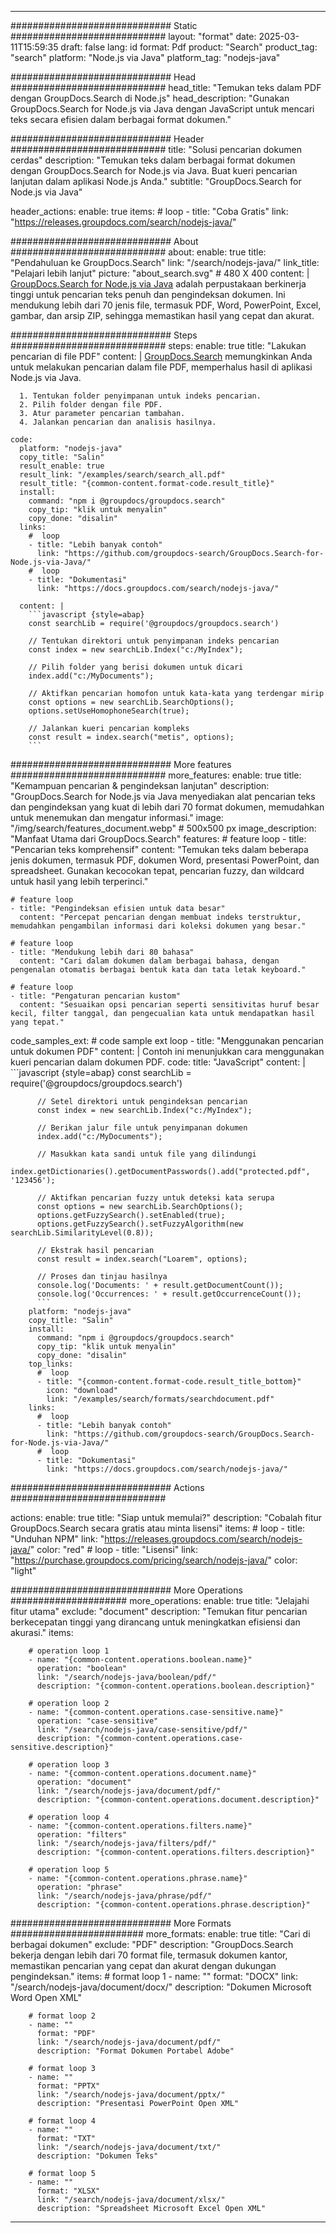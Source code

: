 
---
############################# Static ############################
layout: "format"
date:  2025-03-11T15:59:35
draft: false
lang: id
format: Pdf
product: "Search"
product_tag: "search"
platform: "Node.js via Java"
platform_tag: "nodejs-java"

############################# Head ############################
head_title: "Temukan teks dalam PDF dengan GroupDocs.Search di Node.js"
head_description: "Gunakan GroupDocs.Search for Node.js via Java dengan JavaScript untuk mencari teks secara efisien dalam berbagai format dokumen."

############################# Header ############################
title: "Solusi pencarian dokumen cerdas" 
description: "Temukan teks dalam berbagai format dokumen dengan GroupDocs.Search for Node.js via Java. Buat kueri pencarian lanjutan dalam aplikasi Node.js Anda."
subtitle: "GroupDocs.Search for Node.js via Java" 

header_actions:
  enable: true
  items:
    #  loop
    - title: "Coba Gratis"
      link: "https://releases.groupdocs.com/search/nodejs-java/"
      
############################# About ############################
about:
    enable: true
    title: "Pendahuluan ke GroupDocs.Search"
    link: "/search/nodejs-java/"
    link_title: "Pelajari lebih lanjut"
    picture: "about_search.svg" # 480 X 400
    content: |
       [GroupDocs.Search for Node.js via Java](/search/nodejs-java/) adalah perpustakaan berkinerja tinggi untuk pencarian teks penuh dan pengindeksan dokumen. Ini mendukung lebih dari 70 jenis file, termasuk PDF, Word, PowerPoint, Excel, gambar, dan arsip ZIP, sehingga memastikan hasil yang cepat dan akurat.

############################# Steps ############################
steps:
    enable: true
    title: "Lakukan pencarian di file PDF"
    content: |
      [GroupDocs.Search](/search/nodejs-java/) memungkinkan Anda untuk melakukan pencarian dalam file PDF, memperhalus hasil di aplikasi Node.js via Java.
      
      1. Tentukan folder penyimpanan untuk indeks pencarian.
      2. Pilih folder dengan file PDF.
      3. Atur parameter pencarian tambahan.
      4. Jalankan pencarian dan analisis hasilnya.
   
    code:
      platform: "nodejs-java"
      copy_title: "Salin"
      result_enable: true
      result_link: "/examples/search/search_all.pdf"
      result_title: "{common-content.format-code.result_title}"
      install:
        command: "npm i @groupdocs/groupdocs.search"
        copy_tip: "klik untuk menyalin"
        copy_done: "disalin"
      links:
        #  loop
        - title: "Lebih banyak contoh"
          link: "https://github.com/groupdocs-search/GroupDocs.Search-for-Node.js-via-Java/"
        #  loop
        - title: "Dokumentasi"
          link: "https://docs.groupdocs.com/search/nodejs-java/"
          
      content: |
        ```javascript {style=abap}
        const searchLib = require('@groupdocs/groupdocs.search')

        // Tentukan direktori untuk penyimpanan indeks pencarian
        const index = new searchLib.Index("c:/MyIndex");

        // Pilih folder yang berisi dokumen untuk dicari
        index.add("c:/MyDocuments");

        // Aktifkan pencarian homofon untuk kata-kata yang terdengar mirip
        const options = new searchLib.SearchOptions();
        options.setUseHomophoneSearch(true);

        // Jalankan kueri pencarian kompleks
        const result = index.search("metis", options);
        ```            

############################# More features ############################
more_features:
  enable: true
  title: "Kemampuan pencarian & pengindeksan lanjutan"
  description: "GroupDocs.Search for Node.js via Java menyediakan alat pencarian teks dan pengindeksan yang kuat di lebih dari 70 format dokumen, memudahkan untuk menemukan dan mengatur informasi."
  image: "/img/search/features_document.webp" # 500x500 px
  image_description: "Manfaat Utama dari GroupDocs.Search"
  features:
    # feature loop
    - title: "Pencarian teks komprehensif"
      content: "Temukan teks dalam beberapa jenis dokumen, termasuk PDF, dokumen Word, presentasi PowerPoint, dan spreadsheet. Gunakan kecocokan tepat, pencarian fuzzy, dan wildcard untuk hasil yang lebih terperinci."

    # feature loop
    - title: "Pengindeksan efisien untuk data besar"
      content: "Percepat pencarian dengan membuat indeks terstruktur, memudahkan pengambilan informasi dari koleksi dokumen yang besar."

    # feature loop
    - title: "Mendukung lebih dari 80 bahasa"
      content: "Cari dalam dokumen dalam berbagai bahasa, dengan pengenalan otomatis berbagai bentuk kata dan tata letak keyboard."

    # feature loop
    - title: "Pengaturan pencarian kustom"
      content: "Sesuaikan opsi pencarian seperti sensitivitas huruf besar kecil, filter tanggal, dan pengecualian kata untuk mendapatkan hasil yang tepat."
      
  code_samples_ext:
    # code sample ext loop
    - title: "Menggunakan pencarian untuk dokumen PDF"
      content: |
        Contoh ini menunjukkan cara menggunakan kueri pencarian dalam dokumen PDF.
      code:
        title: "JavaScript"
        content: |
          ```javascript {style=abap}
          const searchLib = require('@groupdocs/groupdocs.search')
          
          // Setel direktori untuk pengindeksan pencarian
          const index = new searchLib.Index("c:/MyIndex");
              
          // Berikan jalur file untuk penyimpanan dokumen
          index.add("c:/MyDocuments");

          // Masukkan kata sandi untuk file yang dilindungi
          index.getDictionaries().getDocumentPasswords().add("protected.pdf", '123456');

          // Aktifkan pencarian fuzzy untuk deteksi kata serupa
          const options = new searchLib.SearchOptions();
          options.getFuzzySearch().setEnabled(true);
          options.getFuzzySearch().setFuzzyAlgorithm(new searchLib.SimilarityLevel(0.8));

          // Ekstrak hasil pencarian
          const result = index.search("Loarem", options);
          
          // Proses dan tinjau hasilnya
          console.log('Documents: ' + result.getDocumentCount());
          console.log('Occurrences: ' + result.getOccurrenceCount());
          ```
        platform: "nodejs-java"
        copy_title: "Salin"
        install:
          command: "npm i @groupdocs/groupdocs.search"
          copy_tip: "klik untuk menyalin"
          copy_done: "disalin"
        top_links:
          #  loop
          - title: "{common-content.format-code.result_title_bottom}"
            icon: "download"
            link: "/examples/search/formats/searchdocument.pdf"
        links:
          #  loop
          - title: "Lebih banyak contoh"
            link: "https://github.com/groupdocs-search/GroupDocs.Search-for-Node.js-via-Java/"
          #  loop
          - title: "Dokumentasi"
            link: "https://docs.groupdocs.com/search/nodejs-java/"
            

            


############################# Actions ############################

actions:
  enable: true
  title: "Siap untuk memulai?"
  description: "Cobalah fitur GroupDocs.Search secara gratis atau minta lisensi"
  items:
    #  loop
    - title: "Unduhan NPM"
      link: "https://releases.groupdocs.com/search/nodejs-java/"
      color: "red"
        #  loop
    - title: "Lisensi"
      link: "https://purchase.groupdocs.com/pricing/search/nodejs-java/"
      color: "light"


############################# More Operations #####################
more_operations:
    enable: true
    title: "Jelajahi fitur utama"
    exclude: "document"
    description: "Temukan fitur pencarian berkecepatan tinggi yang dirancang untuk meningkatkan efisiensi dan akurasi."
    items: 
          
        # operation loop 1
        - name: "{common-content.operations.boolean.name}"
          operation: "boolean"
          link: "/search/nodejs-java/boolean/pdf/"
          description: "{common-content.operations.boolean.description}"

        # operation loop 2
        - name: "{common-content.operations.case-sensitive.name}"
          operation: "case-sensitive"
          link: "/search/nodejs-java/case-sensitive/pdf/"
          description: "{common-content.operations.case-sensitive.description}"

        # operation loop 3
        - name: "{common-content.operations.document.name}"
          operation: "document"
          link: "/search/nodejs-java/document/pdf/"
          description: "{common-content.operations.document.description}"

        # operation loop 4
        - name: "{common-content.operations.filters.name}"
          operation: "filters"
          link: "/search/nodejs-java/filters/pdf/"
          description: "{common-content.operations.filters.description}"

        # operation loop 5
        - name: "{common-content.operations.phrase.name}"
          operation: "phrase"
          link: "/search/nodejs-java/phrase/pdf/"
          description: "{common-content.operations.phrase.description}"
          
        
          
############################# More Formats ########################
more_formats:
    enable: true
    title: "Cari di berbagai dokumen"
    exclude: "PDF"
    description: "GroupDocs.Search bekerja dengan lebih dari 70 format file, termasuk dokumen kantor, memastikan pencarian yang cepat dan akurat dengan dukungan pengindeksan."
    items: 
        # format loop 1
        - name: ""
          format: "DOCX"
          link: "/search/nodejs-java/document/docx/"
          description: "Dokumen Microsoft Word Open XML"
          
        # format loop 2
        - name: ""
          format: "PDF"
          link: "/search/nodejs-java/document/pdf/"
          description: "Format Dokumen Portabel Adobe"
          
        # format loop 3
        - name: ""
          format: "PPTX"
          link: "/search/nodejs-java/document/pptx/"
          description: "Presentasi PowerPoint Open XML"

        # format loop 4
        - name: ""
          format: "TXT"
          link: "/search/nodejs-java/document/txt/"
          description: "Dokumen Teks"
          
        # format loop 5
        - name: ""
          format: "XLSX"
          link: "/search/nodejs-java/document/xlsx/"
          description: "Spreadsheet Microsoft Excel Open XML"
  

---